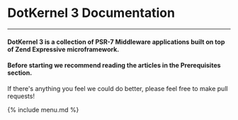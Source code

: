# DotKernel 3 Documentation
---

#### DotKernel 3 is a collection of PSR-7 Middleware applications built on top of Zend Expressive microframework.

#### Before starting we recommend reading the articles in the Prerequisites section.

If there's anything you feel we could do better, please feel free to make pull requests!

<div id="beforeSummary">
</div>
<!-- DO NOT ADD ANYTHING BETWEEN THE DIV AND THE MARKDOWN BELOW -->
<!-- BEGIN markdown_summary -->

{% include menu.md %}

<!-- END markdown_summary -->
<div id="afterSummary">
</div>